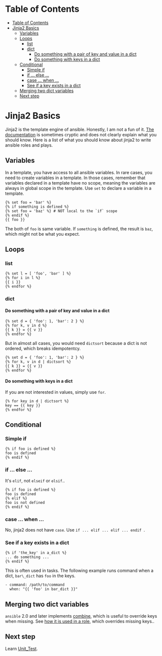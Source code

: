 Table of Contents
=================

  * [Table of Contents](#table-of-contents)
  * [Jinja2 Basics](#jinja2-basics)
    * [Variables](#variables)
    * [Loops](#loops)
      * [list](#list)
      * [dict](#dict)
        * [Do something with a pair of key and value in a dict](#do-something-with-a-pair-of-key-and-value-in-a-dict)
        * [Do something with keys in a dict](#do-something-with-keys-in-a-dict)
    * [Conditional](#conditional)
      * [Simple if](#simple-if)
      * [if ... else ...](#if--else-)
      * [case ... when ...](#case--when-)
      * [See if a key exists in a dict](#see-if-a-key-exists-in-a-dict)
    * [Merging two dict variables](#merging-two-dict-variables)
    * [Next step](#next-step)

# Jinja2 Basics

Jinja2 is the template engine of ansible. Honestly, I am not a fun of it. [The
documentation](http://jinja.pocoo.org/docs/dev/templates/) is sometimes cryptic
and does not clearly explain what you should know. Here is a list of what you
should know about jinja2 to write ansible roles and plays.

## Variables

In a template, you have access to all ansible variables. In rare cases, you
need to create variables in a template. In those cases, remember that variables
declared in a template have no scope, meaning the variables are always in
global scope in the template. Use `set` to declare a variable in a template.

    {% set foo = 'bar' %}
    {% if something is defined %}
    {% set foo = 'baz' %} # NOT local to the `if` scope
    {% endif %}
    {{ foo }}

The both of `foo` is same variable. If `something` is defined, the result is
`baz`, which might not be what you expect.

## Loops


### list

    {% set l = [ 'foo', 'bar' ] %}
    {% for i in l %}
    {{ i }}
    {% endfor %}

### dict

#### Do something with a pair of key and value in a dict

    {% set d = { 'foo': 1, 'bar': 2 } %}
    {% for k, v in d %}
    {{ k }} = {{ v }}
    {% endfor %}


But in almost all cases, you would need `dictsort` because a dict is not
ordered, which breaks idempotentcy.

    {% set d = { 'foo': 1, 'bar': 2 } %}
    {% for k, v in d | dictsort %}
    {{ k }} = {{ v }}
    {% endfor %}

#### Do something with keys in a dict

If you are not interested in values, simply use `for`.

    {% for key in d | dictsort %}
    key == {{ key }}
    {% endfor %}

## Conditional

### Simple if

    {% if foo is defined %}
    foo is defined
    {% endif %}

### if ... else ...

It's `elif`, not `elseif` or `elsif`..

    {% if foo is defined %}
    foo is defined
    {% elif %}
    foo is not defined
    {% endif %}

### case ... when ...

No, jinja2 does not have `case`. Use `if ... elif ... elif ... endif `.


### See if a key exists in a dict

    {% if 'the_key' in a_dict %}
    ... do something ...
    {% endif %}

This is often used in tasks. The following example runs command when a dict, `bar\_dict` has `foo` in the keys.

    - command: /path/to/command
      when: "{{ 'foo' in bar_dict }}"

## Merging two dict variables

 `ansible` 2.0 and later implements
[combine](https://docs.ansible.com/ansible/playbooks_filters.html#combining-hashes-dictionaries),
which is useful to override keys when missing. See [how it is used in a
role](https://github.com/reallyenglish/ansible-role-isakmpd/commit/09e7586a3e8e3685e1ff55337bbd80249a49ed0a#diff-6b014b4ae903f6b65327e49caaad3227R8),
which overrides missing keys..

## Next step

Learn [Unit_Test](../Unit_Test).
